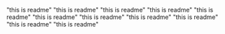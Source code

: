"this is readme" 
"this is readme" 
"this is readme" 
"this is readme" 
"this is readme" 
"this is readme" 
"this is readme" 
"this is readme" 
"this is readme" 
"this is readme" 
"this is readme" 

